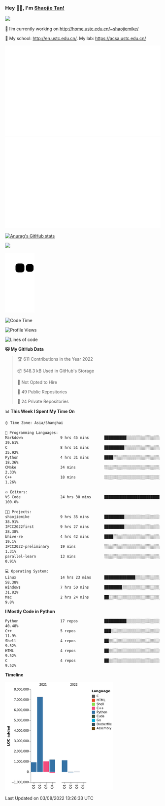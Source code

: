 

<!--
**Kirrito-k423/Kirrito-k423** is a ✨ _special_ ✨ repository because its `README.md` (this file) appears on your GitHub profile.

Here are some ideas to get you started:

- 🔭 I’m currently working on ...
- 🌱 I’m currently learning ...
- 👯 I’m looking to collaborate on ...
- 🤔 I’m looking for help with ...
- 💬 Ask me about ...
- 📫 How to reach me: ...
- 😄 Pronouns: ...
- ⚡ Fun fact: ...
-->
### Hey 👋🏽, I'm [Shaojie Tan!](http://home.ustc.edu.cn/~shaojiemike/about)

![](https://visitor-badge.glitch.me/badge?page_id=Kirrito-k423.Kirrito-k423)

🔭 I’m currently working on http://home.ustc.edu.cn/~shaojiemike/

👯 My school: http://en.ustc.edu.cn/. My lab: https://acsa.ustc.edu.cn/

![](https://github.com/Kirrito-k423/github-stats/blob/master/generated/overview.svg)
![](https://github.com/Kirrito-k423/github-stats/blob/master/generated/languages.svg)

[![Anurag's GitHub stats](https://github-readme-stats.vercel.app/api?username=Kirrito-k423&theme=flag-india&show_icons=true&hide=stars,prs,issues,contribs)](https://github.com/anuraghazra/github-readme-stats)

![](https://github-profile-summary-cards.vercel.app/api/cards/profile-details?username=Kirrito-k423&theme=vue)

![snake gif](https://github.com/Kirrito-k423/Kirrito-k423/blob/output/github-contribution-grid-snake.svg)

<!--START_SECTION:waka-->
![Code Time](http://img.shields.io/badge/Code%20Time-401%20hrs%2055%20mins-blue)

![Profile Views](http://img.shields.io/badge/Profile%20Views-0-blue)

![Lines of code](https://img.shields.io/badge/From%20Hello%20World%20I%27ve%20Written-11%20Million%20lines%20of%20code-blue)

**🐱 My GitHub Data** 

> 🏆 611 Contributions in the Year 2022
 > 
> 📦 548.3 kB Used in GitHub's Storage 
 > 
> 🚫 Not Opted to Hire
 > 
> 📜 49 Public Repositories 
 > 
> 🔑 24 Private Repositories  
 > 
📊 **This Week I Spent My Time On** 

```text
⌚︎ Time Zone: Asia/Shanghai

💬 Programming Languages: 
Markdown                 9 hrs 45 mins       ██████████░░░░░░░░░░░░░░░   39.61% 
C                        8 hrs 51 mins       █████████░░░░░░░░░░░░░░░░   35.92% 
Python                   4 hrs 31 mins       ████░░░░░░░░░░░░░░░░░░░░░   18.36% 
CMake                    34 mins             ░░░░░░░░░░░░░░░░░░░░░░░░░   2.33% 
C++                      18 mins             ░░░░░░░░░░░░░░░░░░░░░░░░░   1.26%

🔥 Editors: 
VS Code                  24 hrs 38 mins      █████████████████████████   100.0%

🐱‍💻 Projects: 
shaojiemike              9 hrs 35 mins       █████████░░░░░░░░░░░░░░░░   38.91% 
IPCC2022first            9 hrs 27 mins       █████████░░░░░░░░░░░░░░░░   38.38% 
bhive-re                 4 hrs 42 mins       ████░░░░░░░░░░░░░░░░░░░░░   19.1% 
IPCC2022-preliminary     19 mins             ░░░░░░░░░░░░░░░░░░░░░░░░░   1.31% 
parallel-learn           13 mins             ░░░░░░░░░░░░░░░░░░░░░░░░░   0.91%

💻 Operating System: 
Linux                    14 hrs 23 mins      ██████████████░░░░░░░░░░░   58.38% 
Windows                  7 hrs 50 mins       ████████░░░░░░░░░░░░░░░░░   31.82% 
Mac                      2 hrs 24 mins       ██░░░░░░░░░░░░░░░░░░░░░░░   9.8%

```

**I Mostly Code in Python** 

```text
Python                   17 repos            ██████████░░░░░░░░░░░░░░░   40.48% 
C++                      5 repos             ███░░░░░░░░░░░░░░░░░░░░░░   11.9% 
Shell                    4 repos             ██░░░░░░░░░░░░░░░░░░░░░░░   9.52% 
HTML                     4 repos             ██░░░░░░░░░░░░░░░░░░░░░░░   9.52% 
C                        4 repos             ██░░░░░░░░░░░░░░░░░░░░░░░   9.52%

```


**Timeline**

![Chart not found](https://raw.githubusercontent.com/Kirrito-k423/Kirrito-k423/main/charts/bar_graph.png) 


 Last Updated on 03/08/2022 13:26:33 UTC
<!--END_SECTION:waka-->

